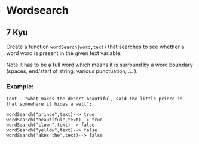# Wordsearch
## 7 Kyu

Create a function `wordSearch(word,text)` that searches to see whether a word word is present in the given text variable.

Note it has to be a full word which means it is surround by a word boundary (spaces, end/start of string, various punctuation, ... ).

### Example:
```
Text - "what makes the desert beautiful, said the little prince is that somewhere it hides a well";

wordSearch("prince",text)--> true
wordSearch("beautiful",text)--> true
wordSearch("clown",text)--> false
wordSearch("yellow",text)--> false
wordSearch("akes the",text)--> false
```
